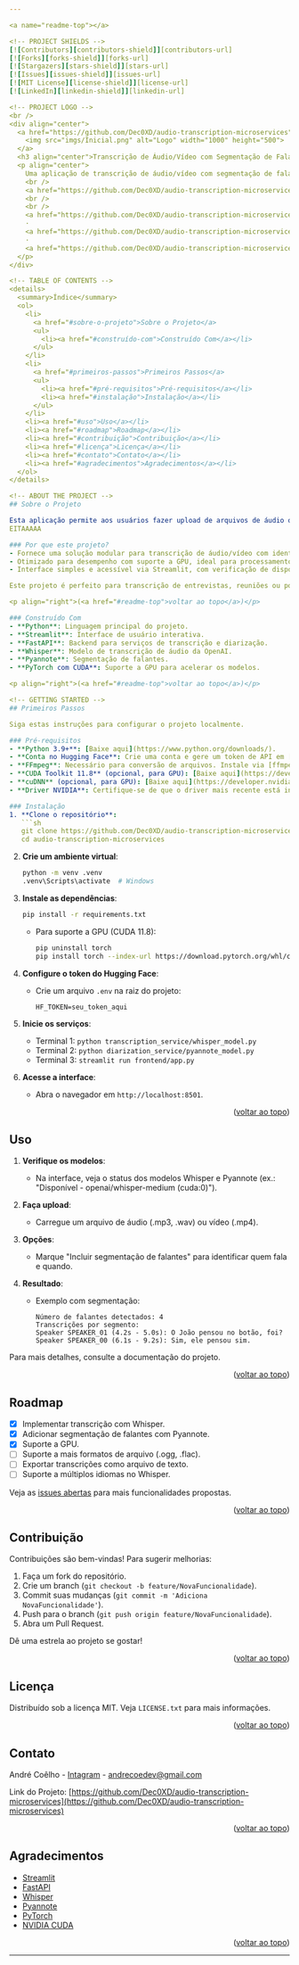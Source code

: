 ```yaml
---

<a name="readme-top"></a>

<!-- PROJECT SHIELDS -->
[![Contributors][contributors-shield]][contributors-url]
[![Forks][forks-shield]][forks-url]
[![Stargazers][stars-shield]][stars-url]
[![Issues][issues-shield]][issues-url]
[![MIT License][license-shield]][license-url]
[![LinkedIn][linkedin-shield]][linkedin-url]

<!-- PROJECT LOGO -->
<br />
<div align="center">
  <a href="https://github.com/Dec0XD/audio-transcription-microservices">
    <img src="imgs/Inicial.png" alt="Logo" width="1000" height="500">
  </a>
  <h3 align="center">Transcrição de Áudio/Vídeo com Segmentação de Falantes</h3>
  <p align="center">
    Uma aplicação de transcrição de áudio/vídeo com segmentação de falantes, usando uma arquitetura de microserviços com Streamlit, FastAPI, Whisper e Pyannote, otimizada para execução local com suporte a GPU.
    <br />
    <a href="https://github.com/Dec0XD/audio-transcription-microservices"><strong>Explore a documentação »</strong></a>
    <br />
    <br />
    <a href="https://github.com/Dec0XD/audio-transcription-microservices">Ver Demonstração</a>
    ·
    <a href="https://github.com/Dec0XD/audio-transcription-microservices/issues">Reportar Bug</a>
    ·
    <a href="https://github.com/Dec0XD/audio-transcription-microservices/issues">Solicitar Funcionalidade</a>
  </p>
</div>

<!-- TABLE OF CONTENTS -->
<details>
  <summary>Índice</summary>
  <ol>
    <li>
      <a href="#sobre-o-projeto">Sobre o Projeto</a>
      <ul>
        <li><a href="#construído-com">Construído Com</a></li>
      </ul>
    </li>
    <li>
      <a href="#primeiros-passos">Primeiros Passos</a>
      <ul>
        <li><a href="#pré-requisitos">Pré-requisitos</a></li>
        <li><a href="#instalação">Instalação</a></li>
      </ul>
    </li>
    <li><a href="#uso">Uso</a></li>
    <li><a href="#roadmap">Roadmap</a></li>
    <li><a href="#contribuição">Contribuição</a></li>
    <li><a href="#licença">Licença</a></li>
    <li><a href="#contato">Contato</a></li>
    <li><a href="#agradecimentos">Agradecimentos</a></li>
  </ol>
</details>

<!-- ABOUT THE PROJECT -->
## Sobre o Projeto

Esta aplicação permite aos usuários fazer upload de arquivos de áudio ou vídeo, convertê-los para o formato .wav, transcrevê-los usando o modelo Whisper da OpenAI e, opcionalmente, segmentar os falantes com o Pyannote. Construída com uma arquitetura de microserviços, ela separa a lógica de transcrição e diarização em serviços distintos, utilizando FastAPI para os endpoints e Streamlit para uma interface de usuário intuitiva. O projeto é executado localmente em Python, com suporte otimizado para GPUs NVIDIA (ex.: RTX 3060), aproveitando CUDA para acelerar o processamento.
EITAAAAA

### Por que este projeto?
- Fornece uma solução modular para transcrição de áudio/vídeo com identificação de falantes.
- Otimizado para desempenho com suporte a GPU, ideal para processamentos mais rápidos.
- Interface simples e acessível via Streamlit, com verificação de disponibilidade dos modelos.

Este projeto é perfeito para transcrição de entrevistas, reuniões ou podcasts, oferecendo flexibilidade e desempenho.

<p align="right">(<a href="#readme-top">voltar ao topo</a>)</p>

### Construído Com
- **Python**: Linguagem principal do projeto.
- **Streamlit**: Interface de usuário interativa.
- **FastAPI**: Backend para serviços de transcrição e diarização.
- **Whisper**: Modelo de transcrição de áudio da OpenAI.
- **Pyannote**: Segmentação de falantes.
- **PyTorch com CUDA**: Suporte a GPU para acelerar os modelos.

<p align="right">(<a href="#readme-top">voltar ao topo</a>)</p>

<!-- GETTING STARTED -->
## Primeiros Passos

Siga estas instruções para configurar o projeto localmente.

### Pré-requisitos
- **Python 3.9+**: [Baixe aqui](https://www.python.org/downloads/).
- **Conta no Hugging Face**: Crie uma conta e gere um token de API em [Hugging Face](https://huggingface.co/settings/tokens).
- **FFmpeg**: Necessário para conversão de arquivos. Instale via [ffmpeg.org](https://ffmpeg.org/download.html) e adicione ao PATH.
- **CUDA Toolkit 11.8** (opcional, para GPU): [Baixe aqui](https://developer.nvidia.com/cuda-11-8-0-download-archive) se usar uma GPU NVIDIA.
- **cuDNN** (opcional, para GPU): [Baixe aqui](https://developer.nvidia.com/cudnn) e configure com CUDA 11.8.
- **Driver NVIDIA**: Certifique-se de que o driver mais recente está instalado.

### Instalação
1. **Clone o repositório**:
   ```sh
   git clone https://github.com/Dec0XD/audio-transcription-microservices.git
   cd audio-transcription-microservices
   ```

2. **Crie um ambiente virtual**:
   ```sh
   python -m venv .venv
   .venv\Scripts\activate  # Windows
   ```

3. **Instale as dependências**:
   ```sh
   pip install -r requirements.txt
   ```
   - Para suporte a GPU (CUDA 11.8):
     ```sh
     pip uninstall torch
     pip install torch --index-url https://download.pytorch.org/whl/cu118
     ```

4. **Configure o token do Hugging Face**:
   - Crie um arquivo `.env` na raiz do projeto:
     ```text
     HF_TOKEN=seu_token_aqui
     ```

5. **Inicie os serviços**:
   - Terminal 1: `python transcription_service/whisper_model.py`
   - Terminal 2: `python diarization_service/pyannote_model.py`
   - Terminal 3: `streamlit run frontend/app.py`

6. **Acesse a interface**:
   - Abra o navegador em `http://localhost:8501`.

<p align="right">(<a href="#readme-top">voltar ao topo</a>)</p>

<!-- USAGE EXAMPLES -->
## Uso

1. **Verifique os modelos**:
   - Na interface, veja o status dos modelos Whisper e Pyannote (ex.: "Disponível - openai/whisper-medium (cuda:0)").

2. **Faça upload**:
   - Carregue um arquivo de áudio (.mp3, .wav) ou vídeo (.mp4).

3. **Opções**:
   - Marque "Incluir segmentação de falantes" para identificar quem fala e quando.

4. **Resultado**:
   - Exemplo com segmentação:
     ```
     Número de falantes detectados: 4
     Transcrições por segmento:
     Speaker SPEAKER_01 (4.2s - 5.0s): O João pensou no botão, foi?
     Speaker SPEAKER_00 (6.1s - 9.2s): Sim, ele pensou sim.
     ```

Para mais detalhes, consulte a documentação do projeto.

<p align="right">(<a href="#readme-top">voltar ao topo</a>)</p>

<!-- ROADMAP -->
## Roadmap
- [x] Implementar transcrição com Whisper.
- [x] Adicionar segmentação de falantes com Pyannote.
- [x] Suporte a GPU.
- [ ] Suporte a mais formatos de arquivo (.ogg, .flac).
- [ ] Exportar transcrições como arquivo de texto.
- [ ] Suporte a múltiplos idiomas no Whisper.

Veja as [issues abertas](https://github.com/Dec0XD/audio-transcription-microservices/issues) para mais funcionalidades propostas.

<p align="right">(<a href="#readme-top">voltar ao topo</a>)</p>

<!-- CONTRIBUTING -->
## Contribuição

Contribuições são bem-vindas! Para sugerir melhorias:
1. Faça um fork do repositório.
2. Crie um branch (`git checkout -b feature/NovaFuncionalidade`).
3. Commit suas mudanças (`git commit -m 'Adiciona NovaFuncionalidade'`).
4. Push para o branch (`git push origin feature/NovaFuncionalidade`).
5. Abra um Pull Request.

Dê uma estrela ao projeto se gostar!

<p align="right">(<a href="#readme-top">voltar ao topo</a>)</p>

<!-- LICENSE -->
## Licença

Distribuído sob a licença MIT. Veja `LICENSE.txt` para mais informações.

<p align="right">(<a href="#readme-top">voltar ao topo</a>)</p>

<!-- CONTACT -->
## Contato

André Coêlho - [Intagram](https://www.instagram.com/coelhoandrelucas/) - andrecoedev@gmail.com

Link do Projeto: [https://github.com/Dec0XD/audio-transcription-microservices](https://github.com/Dec0XD/audio-transcription-microservices)

<p align="right">(<a href="#readme-top">voltar ao topo</a>)</p>

<!-- ACKNOWLEDGMENTS -->
## Agradecimentos

- [Streamlit](https://streamlit.io)
- [FastAPI](https://fastapi.tiangolo.com)
- [Whisper](https://huggingface.co/openai)
- [Pyannote](https://huggingface.co/pyannote)
- [PyTorch](https://pytorch.org)
- [NVIDIA CUDA](https://developer.nvidia.com/cuda-toolkit)

<p align="right">(<a href="#readme-top">voltar ao topo</a>)</p>

<!-- MARKDOWN LINKS & IMAGES -->
[contributors-shield]: https://img.shields.io/github/contributors/Dec0XD/audio-transcription-microservices.svg?style=for-the-badge
[contributors-url]: https://github.com/Dec0XD/audio-transcription-microservices/graphs/contributors
[forks-shield]: https://img.shields.io/github/forks/Dec0XD/audio-transcription-microservices.svg?style=for-the-badge
[forks-url]: https://github.com/Dec0XD/audio-transcription-microservices/network/members
[stars-shield]: https://img.shields.io/github/stars/Dec0XD/audio-transcription-microservices.svg?style=for-the-badge
[stars-url]: https://github.com/Dec0XD/audio-transcription-microservices/stargazers
[issues-shield]: https://img.shields.io/github/issues/Dec0XD/audio-transcription-microservices.svg?style=for-the-badge
[issues-url]: https://github.com/Dec0XD/audio-transcription-microservices/issues
[license-shield]: https://img.shields.io/github/license/Dec0XD/audio-transcription-microservices.svg?style=for-the-badge
[license-url]: https://github.com/Dec0XD/audio-transcription-microservices/blob/master/LICENSE.txt
[linkedin-shield]: https://img.shields.io/badge/-LinkedIn-black.svg?style=for-the-badge&logo=linkedin&colorB=555
[linkedin-url]: https://www.linkedin.com/in/andré-coêlho-b55b0622a/

---
```

